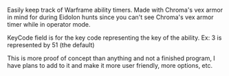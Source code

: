 Easily keep track of Warframe ability timers. Made with Chroma's vex armor in mind for during Eidolon hunts since you can't see Chroma's vex armor timer while in operator mode.

KeyCode field is for the key code representing the key of the ability. Ex: 3 is represented by 51 (the default)

This is more proof of concept than anything and not a finished program, I have plans to add to it and make it more user friendly, more options, etc.